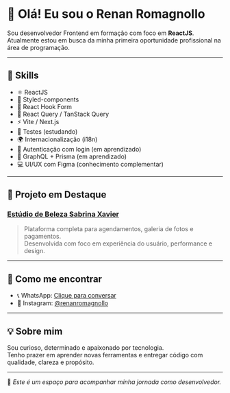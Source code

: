 # 👋 Olá! Eu sou o Renan Romagnollo

Sou desenvolvedor Frontend em formação com foco em **ReactJS**.  
Atualmente estou em busca da minha primeira oportunidade profissional na área de programação.

---

## 🚀 Skills

- ⚛️ ReactJS
- 🎨 Styled-components
- 🧠 React Hook Form
- 🔄 React Query / TanStack Query
- ⚡ Vite / Next.js
- 🧪 Testes (estudando)
- 🌍 Internacionalização (i18n)
- 🔐 Autenticação com login (em aprendizado)
- 🧬 GraphQL + Prisma (em aprendizado)
- 💻 UI/UX com Figma (conhecimento complementar)

---

## 🌟 Projeto em Destaque

### [Estúdio de Beleza Sabrina Xavier](https://sabrinaxavier.com.br)

> Plataforma completa para agendamentos, galeria de fotos e pagamentos.  
Desenvolvida com foco em experiência do usuário, performance e design.

---

## 📱 Como me encontrar

- 📞 WhatsApp: [Clique para conversar](https://wa.me/5531982156685)
- 📸 Instagram: [@renanromagnollo](https://instagram.com/renanromagnollo)

---

## 💡 Sobre mim

Sou curioso, determinado e apaixonado por tecnologia.  
Tenho prazer em aprender novas ferramentas e entregar código com qualidade, clareza e propósito.

---

📌 *Este é um espaço para acompanhar minha jornada como desenvolvedor.*


